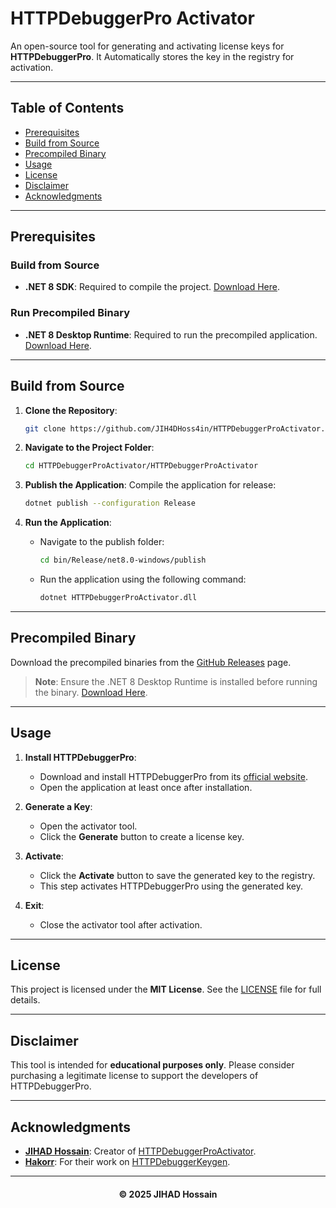 # HTTPDebuggerPro Activator

An open-source tool for generating and activating license keys for **HTTPDebuggerPro**. It Automatically stores the key in the registry for activation.

---

## Table of Contents
- [Prerequisites](#prerequisites)
- [Build from Source](#build-from-source)
- [Precompiled Binary](#precompiled-binary)
- [Usage](#usage)
- [License](#license)
- [Disclaimer](#disclaimer)
- [Acknowledgments](#acknowledgments)

---

## Prerequisites

### Build from Source
- **.NET 8 SDK**: Required to compile the project. [Download Here](https://dotnet.microsoft.com/en-us/download/dotnet/8.0).

### Run Precompiled Binary
- **.NET 8 Desktop Runtime**: Required to run the precompiled application. [Download Here](https://dotnet.microsoft.com/en-us/download/dotnet/8.0).

---

## Build from Source

1. **Clone the Repository**:
   ```bash
   git clone https://github.com/JIH4DHoss4in/HTTPDebuggerProActivator.git
   ```

2. **Navigate to the Project Folder**:
   ```bash
   cd HTTPDebuggerProActivator/HTTPDebuggerProActivator
   ```

3. **Publish the Application**:
   Compile the application for release:
   ```bash
   dotnet publish --configuration Release
   ```

4. **Run the Application**:
   - Navigate to the publish folder:
      ```bash
      cd bin/Release/net8.0-windows/publish
      ```

   - Run the application using the following command:
      ```bash
      dotnet HTTPDebuggerProActivator.dll
      ```

---

## Precompiled Binary

Download the precompiled binaries from the [GitHub Releases](https://github.com/JIH4DHoss4in/HTTPDebuggerProActivator/releases) page.

> **Note**: Ensure the .NET 8 Desktop Runtime is installed before running the binary. [Download Here](https://dotnet.microsoft.com/en-us/download/dotnet/8.0).

---

## Usage

1. **Install HTTPDebuggerPro**:
   - Download and install HTTPDebuggerPro from its [official website](https://www.httpdebugger.com/).
   - Open the application at least once after installation.

2. **Generate a Key**:
   - Open the activator tool.
   - Click the **Generate** button to create a license key.

3. **Activate**:
   - Click the **Activate** button to save the generated key to the registry.
   - This step activates HTTPDebuggerPro using the generated key.

4. **Exit**:
   - Close the activator tool after activation.

---

## License

This project is licensed under the **MIT License**. See the [LICENSE](LICENSE) file for full details.

---

## Disclaimer

This tool is intended for **educational purposes only**. Please consider purchasing a legitimate license to support the developers of HTTPDebuggerPro.

---

## Acknowledgments

- **[JIHAD Hossain](https://github.com/JIH4DHoss4in)**: Creator of [HTTPDebuggerProActivator](https://github.com/JIH4DHoss4in/HTTPDebuggerProActivator).
- **[Hakorr](https://github.com/Hakorr)**: For their work on [HTTPDebuggerKeygen](https://github.com/Hakorr/HTTPDebuggerKeygen).

---

<h4 align="center">© 2025 JIHAD Hossain</h4>